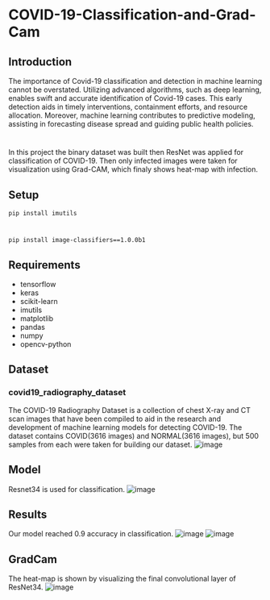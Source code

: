 # COVID-19-Classification-and-Grad-Cam

## Introduction
The importance of Covid-19 classification and detection in machine learning cannot be overstated. Utilizing advanced algorithms, 
such as deep learning, enables swift and accurate identification of Covid-19 cases. 
This early detection aids in timely interventions, 
containment efforts, and resource allocation. Moreover, machine learning contributes to predictive modeling, assisting in forecasting disease spread and guiding public health policies.
#
In this project the binary dataset was built then ResNet was applied for classification of COVID-19. Then only infected images were taken for visualization using Grad-CAM, 
which finaly shows heat-map with infection. 
## Setup

`pip install imutils`
#
`pip install image-classifiers==1.0.0b1`

## Requirements
- tensorflow
- keras
- scikit-learn
- imutils
- matplotlib
- pandas
- numpy
- opencv-python
  
## Dataset
### covid19_radiography_dataset
The COVID-19 Radiography Dataset is a collection of chest X-ray and CT scan images that have been compiled to aid in the research and development of machine learning models for detecting COVID-19. 
The dataset contains COVID(3616 images) and NORMAL(3616 images), but 500 samples from each were taken for building our dataset.
![image](https://github.com/zhansayaszh/COVID-19-Classification-and-Grad-Cam/assets/28733943/e90ed9b3-97de-4045-911f-f698a8a9499c)

## Model
Resnet34 is used for classification.
![image](https://github.com/zhansayaszh/COVID-19-Classification-and-Grad-Cam/assets/28733943/ee657d28-90cc-4979-ba5f-e210a653ea85)

## Results
Our model reached 0.9 accuracy in classification.
![image](https://github.com/zhansayaszh/COVID-19-Classification-and-Grad-Cam/assets/28733943/34199301-4c0a-4b22-8c4e-e2defd3a59ef)
![image](https://github.com/zhansayaszh/COVID-19-Classification-and-Grad-Cam/assets/28733943/5509d857-6404-443e-8b8b-f8be143606db)

## GradCam
The heat-map is shown by visualizing the final convolutional layer of ResNet34.
![image](https://github.com/zhansayaszh/COVID-19-Classification-and-Grad-Cam/assets/28733943/ba3d7ab2-5731-46d7-8b64-516dc72b6972)
